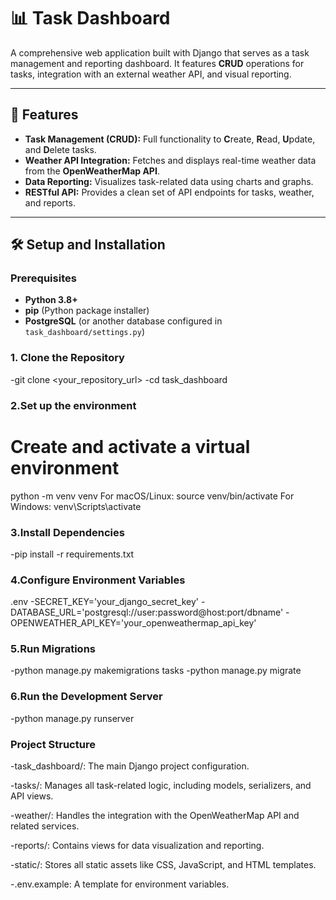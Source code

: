 # 📊 Task Dashboard

A comprehensive web application built with Django that serves as a task management and reporting dashboard. It features **CRUD** operations for tasks, integration with an external weather API, and visual reporting.

---

## 🚀 Features

* **Task Management (CRUD):** Full functionality to **C**reate, **R**ead, **U**pdate, and **D**elete tasks.
* **Weather API Integration:** Fetches and displays real-time weather data from the **OpenWeatherMap API**.
* **Data Reporting:** Visualizes task-related data using charts and graphs.
* **RESTful API:** Provides a clean set of API endpoints for tasks, weather, and reports.

---

## 🛠️ Setup and Installation

### Prerequisites

* **Python 3.8+**
* **pip** (Python package installer)
* **PostgreSQL** (or another database configured in `task_dashboard/settings.py`)

### 1. Clone the Repository
-git clone <your_repository_url>
-cd task_dashboard
### 2.Set up the environment
# Create and activate a virtual environment
python -m venv venv
For macOS/Linux:
source venv/bin/activate
For Windows:
venv\Scripts\activate

### 3.Install Dependencies
-pip install -r requirements.txt
### 4.Configure Environment Variables

.env
-SECRET_KEY='your_django_secret_key'
-DATABASE_URL='postgresql://user:password@host:port/dbname'
-OPENWEATHER_API_KEY='your_openweathermap_api_key'

### 5.Run Migrations

-python manage.py makemigrations tasks
-python manage.py migrate

### 6.Run the Development Server
-python manage.py runserver

### Project Structure
-task_dashboard/: The main Django project configuration.

-tasks/: Manages all task-related logic, including models, serializers, and API views.

-weather/: Handles the integration with the OpenWeatherMap API and related services.

-reports/: Contains views for data visualization and reporting.

-static/: Stores all static assets like CSS, JavaScript, and HTML templates.

-.env.example: A template for environment variables.
